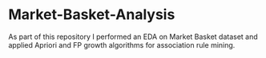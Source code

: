 # Market-Basket-Analysis
As part of this repository I performed an EDA on Market Basket dataset and applied Apriori and FP growth algorithms for association rule mining.
